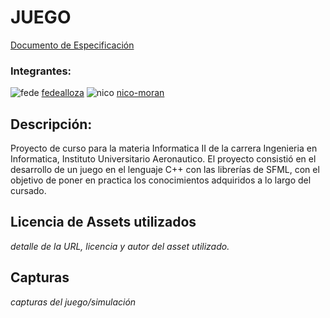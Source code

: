 # JUEGO

[Documento de Especificación](docs/especificacion.md)

### Integrantes:

![fede](https://avatars.githubusercontent.com/u/89660005?s=96&v=4) [fedealloza](https://github.com/fedealloza)
![nico](https://avatars.githubusercontent.com/u/91388721?s=96&v=4) [nico-moran](https://github.com/Nico-Moran)

## Descripción:
Proyecto de curso para la materia Informatica II de la carrera Ingenieria en Informatica, Instituto Universitario Aeronautico. El proyecto consistió en el desarrollo de un juego en el lenguaje C++ con las librerías de SFML, con el objetivo de poner en practica los conocimientos adquiridos a lo largo del cursado.

## Licencia de Assets utilizados
*detalle de la URL, licencia y autor del asset utilizado.*

## Capturas
*capturas del juego/simulación*
